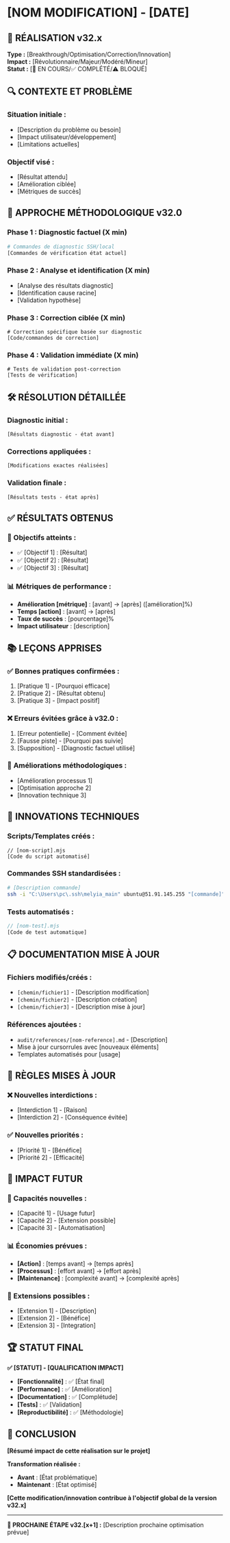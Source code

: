 # [NOM MODIFICATION] - [DATE]

## 🎯 RÉALISATION v32.x

**Type :** [Breakthrough/Optimisation/Correction/Innovation]  
**Impact :** [Révolutionnaire/Majeur/Modéré/Mineur]  
**Statut :** [🚧 EN COURS/✅ COMPLÉTÉ/⚠️ BLOQUÉ]

## 🔍 CONTEXTE ET PROBLÈME

### **Situation initiale :**

- [Description du problème ou besoin]
- [Impact utilisateur/développement]
- [Limitations actuelles]

### **Objectif visé :**

- [Résultat attendu]
- [Amélioration ciblée]
- [Métriques de succès]

## 🚀 APPROCHE MÉTHODOLOGIQUE v32.0

### **Phase 1 : Diagnostic factuel (X min)**

```bash
# Commandes de diagnostic SSH/local
[Commandes de vérification état actuel]
```

### **Phase 2 : Analyse et identification (X min)**

- [Analyse des résultats diagnostic]
- [Identification cause racine]
- [Validation hypothèse]

### **Phase 3 : Correction ciblée (X min)**

```bash/javascript
# Correction spécifique basée sur diagnostic
[Code/commandes de correction]
```

### **Phase 4 : Validation immédiate (X min)**

```bash/javascript
# Tests de validation post-correction
[Tests de vérification]
```

## 🛠️ RÉSOLUTION DÉTAILLÉE

### **Diagnostic initial :**

```
[Résultats diagnostic - état avant]
```

### **Corrections appliquées :**

```
[Modifications exactes réalisées]
```

### **Validation finale :**

```
[Résultats tests - état après]
```

## ✅ RÉSULTATS OBTENUS

### **🎯 Objectifs atteints :**

- ✅ [Objectif 1] : [Résultat]
- ✅ [Objectif 2] : [Résultat]
- ✅ [Objectif 3] : [Résultat]

### **📊 Métriques de performance :**

- **Amélioration [métrique]** : [avant] → [après] ([amélioration]%)
- **Temps [action]** : [avant] → [après]
- **Taux de succès** : [pourcentage]%
- **Impact utilisateur** : [description]

## 📚 LEÇONS APPRISES

### ✅ **Bonnes pratiques confirmées :**

1. [Pratique 1] - [Pourquoi efficace]
2. [Pratique 2] - [Résultat obtenu]
3. [Pratique 3] - [Impact positif]

### ❌ **Erreurs évitées grâce à v32.0 :**

1. [Erreur potentielle] - [Comment évitée]
2. [Fausse piste] - [Pourquoi pas suivie]
3. [Supposition] - [Diagnostic factuel utilisé]

### 🔧 **Améliorations méthodologiques :**

- [Amélioration processus 1]
- [Optimisation approche 2]
- [Innovation technique 3]

## 🎯 INNOVATIONS TECHNIQUES

### **Scripts/Templates créés :**

```javascript/bash
// [nom-script].mjs
[Code du script automatisé]
```

### **Commandes SSH standardisées :**

```bash
# [Description commande]
ssh -i "C:\Users\pc\.ssh\melyia_main" ubuntu@51.91.145.255 "[commande]"
```

### **Tests automatisés :**

```javascript
// [nom-test].mjs
[Code de test automatique]
```

## 📋 DOCUMENTATION MISE À JOUR

### **Fichiers modifiés/créés :**

- `[chemin/fichier1]` - [Description modification]
- `[chemin/fichier2]` - [Description création]
- `[chemin/fichier3]` - [Description mise à jour]

### **Références ajoutées :**

- `audit/references/[nom-reference].md` - [Description]
- Mise à jour cursorrules avec [nouveaux éléments]
- Templates automatisés pour [usage]

## 🚫 RÈGLES MISES À JOUR

### **❌ Nouvelles interdictions :**

- [Interdiction 1] - [Raison]
- [Interdiction 2] - [Conséquence évitée]

### **✅ Nouvelles priorités :**

- [Priorité 1] - [Bénéfice]
- [Priorité 2] - [Efficacité]

## 🎯 IMPACT FUTUR

### **🚀 Capacités nouvelles :**

- [Capacité 1] - [Usage futur]
- [Capacité 2] - [Extension possible]
- [Capacité 3] - [Automatisation]

### **📊 Économies prévues :**

- **[Action]** : [temps avant] → [temps après]
- **[Processus]** : [effort avant] → [effort après]
- **[Maintenance]** : [complexité avant] → [complexité après]

### **🔧 Extensions possibles :**

- [Extension 1] - [Description]
- [Extension 2] - [Bénéfice]
- [Extension 3] - [Integration]

## 🏆 STATUT FINAL

**✅ [STATUT] - [QUALIFICATION IMPACT]**

- **[Fonctionnalité]** : ✅ [État final]
- **[Performance]** : ✅ [Amélioration]
- **[Documentation]** : ✅ [Complétude]
- **[Tests]** : ✅ [Validation]
- **[Reproductibilité]** : ✅ [Méthodologie]

## 🎊 CONCLUSION

**[Résumé impact de cette réalisation sur le projet]**

**Transformation réalisée :**

- **Avant** : [État problématique]
- **Maintenant** : [État optimisé]

**[Cette modification/innovation contribue à l'objectif global de la version v32.x]**

---

**🎯 PROCHAINE ÉTAPE v32.[x+1] :** [Description prochaine optimisation prévue]
